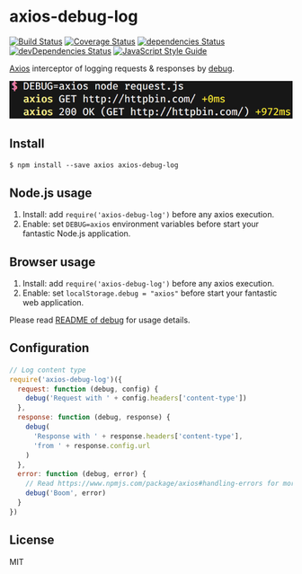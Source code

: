 # axios-debug-log

[![Build Status](https://travis-ci.org/Gerhut/axios-debug-log.svg?branch=master)](https://travis-ci.org/Gerhut/axios-debug-log)
[![Coverage Status](https://coveralls.io/repos/github/Gerhut/axios-debug-log/badge.svg?branch=master)](https://coveralls.io/github/Gerhut/axios-debug-log?branch=master)
[![dependencies Status](https://david-dm.org/Gerhut/kroxy/status.svg)](https://david-dm.org/Gerhut/axios-debug-log)
[![devDependencies Status](https://david-dm.org/Gerhut/kroxy/dev-status.svg)](https://david-dm.org/Gerhut/axios-debug-log?type=dev)
[![JavaScript Style Guide](https://img.shields.io/badge/code%20style-standard-brightgreen.svg)](http://standardjs.com/)

[Axios](https://www.npmjs.com/package/axios) interceptor of logging requests &amp; responses by [debug](https://www.npmjs.com/package/debug).

![Screenshot](screenshot.png "Screenshot")

## Install 

    $ npm install --save axios axios-debug-log
    
## Node.js usage

1. Install: add `require('axios-debug-log')` before any axios execution.
2. Enable: set `DEBUG=axios` environment variables before start your fantastic Node.js application.

## Browser usage

1. Install: add `require('axios-debug-log')` before any axios execution.
2. Enable: set `localStorage.debug = "axios"` before start your fantastic web application.

Please read [README of debug](https://github.com/visionmedia/debug#readme) for usage details.

## Configuration

```javascript
// Log content type
require('axios-debug-log')({
  request: function (debug, config) {
    debug('Request with ' + config.headers['content-type'])
  },
  response: function (debug, response) {
    debug(
      'Response with ' + response.headers['content-type'],
      'from ' + response.config.url
    )
  },
  error: function (debug, error) {
    // Read https://www.npmjs.com/package/axios#handling-errors for more info
    debug('Boom', error)
  }
})
```

## License

MIT
